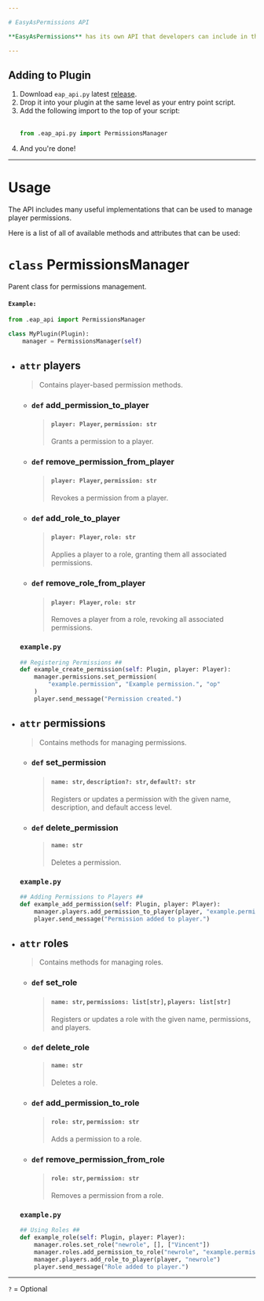 ```yaml
---

# EasyAsPermissions API

**EasyAsPermissions** has its own API that developers can include in their plugins to use its features.

---
```


## Adding to Plugin

1. Download `eap_api.py` latest [release](../../../releases/).
2. Drop it into your plugin at the same level as your entry point script.
3. Add the following import to the top of your script:
   <br><br>
   ```python
   from .eap_api.py import PermissionsManager
   ```
4. And you're done!

---

# Usage

The API includes many useful implementations that can be used to manage player permissions.

Here is a list of all of available methods and attributes that can be used:

# `class` PermissionsManager

Parent class for permissions management.

#### `Example:`

```python
from .eap_api import PermissionsManager

class MyPlugin(Plugin):
    manager = PermissionsManager(self)
```

- ## `attr` players

  > Contains player-based permission methods.

  - ### `def` add_permission_to_player
    > #### `player: Player`, `permission: str`
    >
    > Grants a permission to a player.
  - ### `def` remove_permission_from_player
    > #### `player: Player`, `permission: str`
    >
    > Revokes a permission from a player.
  - ### `def` add_role_to_player
    > #### `player: Player`, `role: str`
    >
    > Applies a player to a role, granting them all associated permissions.
  - ### `def` remove_role_from_player
    > #### `player: Player`, `role: str`
    >
    > Removes a player from a role, revoking all associated permissions.

  ### `example.py`

  ```python
  ## Registering Permissions ##
  def example_create_permission(self: Plugin, player: Player):
      manager.permissions.set_permission(
          "example.permission", "Example permission.", "op"
      )
      player.send_message("Permission created.")
  ```

- ## `attr` permissions

  > Contains methods for managing permissions.

  - ### `def` set_permission
    > #### `name: str`, `description?: str`, `default?: str`
    >
    > Registers or updates a permission with the given name, description, and default access level.
  - ### `def` delete_permission
    > #### `name: str`
    >
    > Deletes a permission.

  ### `example.py`

  ```python
  ## Adding Permissions to Players ##
  def example_add_permission(self: Plugin, player: Player):
      manager.players.add_permission_to_player(player, "example.permission")
      player.send_message("Permission added to player.")
  ```

- ## `attr` roles

  > Contains methods for managing roles.

  - ### `def` set_role
    > #### `name: str`, `permissions: list[str]`, `players: list[str]`
    >
    > Registers or updates a role with the given name, permissions, and players.
  - ### `def` delete_role
    > #### `name: str`
    >
    > Deletes a role.
  - ### `def` add_permission_to_role
    > #### `role: str`, `permission: str`
    >
    > Adds a permission to a role.
  - ### `def` remove_permission_from_role
    > #### `role: str`, `permission: str`
    >
    > Removes a permission from a role.

  ### `example.py`

  ```python
  ## Using Roles ##
  def example_role(self: Plugin, player: Player):
      manager.roles.set_role("newrole", [], ["Vincent"])
      manager.roles.add_permission_to_role("newrole", "example.permission")
      manager.players.add_role_to_player(player, "newrole")
      player.send_message("Role added to player.")
  ```

---

`?` = Optional
